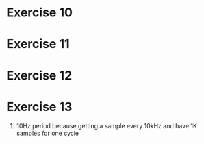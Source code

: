 # Exercise 10



# Exercise 11



# Exercise 12



# Exercise 13

1) 10Hz period because getting a sample every 10kHz and have 1K samples for one cycle
